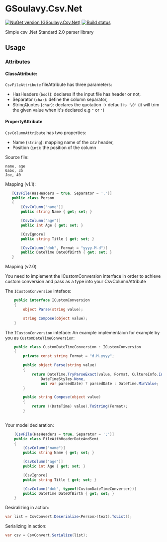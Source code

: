 # GSoulavy.Csv.Net

[![NuGet version (GSoulavy.Csv.Net)](https://img.shields.io/nuget/v/GSoulavy.Csv.Net.svg?style=flat-square)](https://www.nuget.org/packages/GSoulavy.Csv.Net/) [![Build status](https://gsoulavy.visualstudio.com/CI/_apis/build/status/Master)](https://gsoulavy.visualstudio.com/CI/_build/latest?definitionId=-1)

Simple csv .Net Standard 2.0 parser library

## Usage

### Attributes

#### ClassAttribute:
`CsvFileAttribute` fileAttribute has three parameters:
 - HasHeaders (`bool`): declares if the input file has header or not,
 - Separator (`char`): define the column separator,
 - StringQuotes (`char`): declares the quotation -> default is `'\0'` (it will trim the given value when it's declared e.g `"` or `'`)

#### PropertyAttribute
 `CsvColumnAttribute` has two properties:
- Name (`string`): mapping name of the csv header,
- Position (`int`): the position of the column

Source file:
```
name, age
Gabs, 35
Joe, 40
```

Mapping (v1.1):
 ```cs
    [CsvFile(HasHeaders = true, Separator = ',')]
    public class Person
    {
        [CsvColumn("name")]
        public string Name { get; set; }

        [CsvColumn("age")]
        public int Age { get; set; }

        [CsvIgnore]
        public string Title { get; set; }

        [CsvColumn("dob", Format = "yyyy-M-d")]
        public DateTime DateOfBirth { get; set; }
    }
```
Mapping (v2.0)

You need to implement the ICustomConversion interface in order to achieve custom conversion and pass as a type into your CsvColumnAttribute

The `ICustomConversion` inteface:
```cs
    public interface ICustomConversion
    {
        object Parse(string value);

        string Compose(object value);
    }
```
The `ICustomConversion` inteface:
An example implementaion for example by you as `CustomDateTimeConversion`:
```cs
    public class CustomDateTimeConversion : ICustomConversion
    {
        private const string Format = "d.M.yyyy";

        public object Parse(string value)
        {
            return DateTime.TryParseExact(value, Format, CultureInfo.InvariantCulture,
                DateTimeStyles.None,
                out var parsedDate) ? parsedDate : DateTime.MinValue;
        }

        public string Compose(object value)
        {
            return ((DateTime) value).ToString(Format);
        }
    
```
Your model declaration:
```cs
    [CsvFile(HasHeaders = true, Separator = ';')]
    public class FileWithHeaderDateAndSemi
    {
        [CsvColumn("name")]
        public string Name { get; set; }

        [CsvColumn("age")]
        public int Age { get; set; }

        [CsvIgnore]
        public string Title { get; set; }

        [CsvColumn("dob", typeof(CustomDateTimeConverter))]
        public DateTime DateOfBirth { get; set; }
    }
```
Desiralizing in action:
```cs
var list = CsvConvert.Deserialize<Person>(text).ToList();
```
Serializing in action:
```cs
var csv = CsvConvert.Serialize(list);
```
